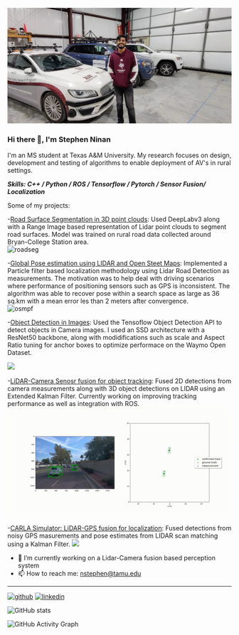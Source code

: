 ![cover](https://github.com/nsteve2407/nsteve2407/blob/main/cover.jpg)
### Hi there 👋,  I'm Stephen Ninan
I'm an MS student at Texas A&M University. My research focuses on design, development and testing of algorithms to enable deployment of AV's in rural settings.

***Skills: C++ / Python / ROS / Tensorflow / Pytorch / Sensor Fusion/ Localization***

Some of my projects:  

-[Road Surface Segmentation in 3D point clouds](https://github.com/nsteve2407/road_seg_deeplabv3): Used DeepLabv3 along with a Range Image based representation of Lidar point clouds to segment road surfaces. Model was trained on rural road data collected around Bryan-College Station area.  
![roadseg](https://github.com/nsteve2407/nsteve2407/blob/main/road-seg.gif)  

-[Global Pose estimation using LIDAR and Open Steet Maps](https://github.com/nsteve2407/osm-localization): Implemented a Particle filter based localization methodology using Lidar Road Detection as measurements. The motivation was to help deal with driving scenarios where performance of positioning sensors such as GPS is inconsistent. The algorithm was able to recover pose within a search space as large as 36 sq.km with a mean error les than 2 meters after convergence.  
![osmpf](https://github.com/nsteve2407/osm-localization/blob/main/demo2omspf.gif)

-[Object Detection in Images](https://github.com/nsteve2407/urban-road-osbtacle-detection): Used the Tensoflow Object Detection API to detect objects in Camera images. I used an SSD architecture with a ResNet50 backbone, along with modidifications such as scale and Aspect Ratio tuning for anchor boxes to optimize performace on the Waymo Open Dataset.  
  
 ![](https://github.com/nsteve2407/urban-road-osbtacle-detection/blob/master/images/demo.gif)  
 
-[LiDAR-Camera Senosr fusion for object tracking](https://github.com/nsteve2407/lidar_cam_fusion): Fused 2D detections from camera measurements along with 3D object detections on LIDAR using an Extended Kalman Filter. Currently working on improving tracking performance as well as integration with ROS.  
![](https://github.com/nsteve2407/lidar_cam_fusion/blob/master/img/demo.gif)

 
-[CARLA Simulator: LiDAR-GPS fusion for localization](https://github.com/nsteve2407/CARLA_Localization_and_Mapping): Fused detections from noisy GPS masurements and pose estimates from LIDAR scan matching using a Kalman Filter.
![](https://github.com/nsteve2407/CARLA_Localization_and_Mapping/blob/main/carla_demo.gif)


- 🔭 I’m currently working on a Lidar-Camera fusion based perception system 
- 📫 How to reach me: nstephen@tamu.edu 

---
[<img src='https://cdn.jsdelivr.net/npm/simple-icons@3.0.1/icons/github.svg' alt='github' height='40'>](https://github.com/nsteve2407)  [<img src='https://cdn.jsdelivr.net/npm/simple-icons@3.0.1/icons/linkedin.svg' alt='linkedin' height='40'>](https://www.linkedin.com/in/stephen-ninan-86b3741b0/)   

![GitHub stats](https://github-readme-stats.vercel.app/api?username=nsteve2407&show_icons=true&count_private=true)  

![GitHub Activity Graph](https://activity-graph.herokuapp.com/graph?username=nsteve2407)  


